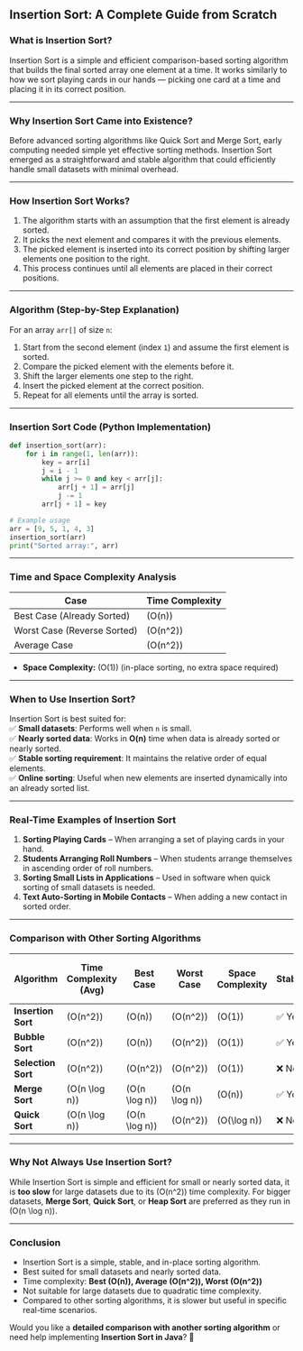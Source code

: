 ## **Insertion Sort: A Complete Guide from Scratch**  

### **What is Insertion Sort?**  
Insertion Sort is a simple and efficient comparison-based sorting algorithm that builds the final sorted array one element at a time. It works similarly to how we sort playing cards in our hands — picking one card at a time and placing it in its correct position.

---

### **Why Insertion Sort Came into Existence?**  
Before advanced sorting algorithms like Quick Sort and Merge Sort, early computing needed simple yet effective sorting methods. Insertion Sort emerged as a straightforward and stable algorithm that could efficiently handle small datasets with minimal overhead.

---

### **How Insertion Sort Works?**  
1. The algorithm starts with an assumption that the first element is already sorted.
2. It picks the next element and compares it with the previous elements.
3. The picked element is inserted into its correct position by shifting larger elements one position to the right.
4. This process continues until all elements are placed in their correct positions.

---

### **Algorithm (Step-by-Step Explanation)**  
For an array `arr[]` of size `n`:
1. Start from the second element (index `1`) and assume the first element is sorted.
2. Compare the picked element with the elements before it.
3. Shift the larger elements one step to the right.
4. Insert the picked element at the correct position.
5. Repeat for all elements until the array is sorted.

---

### **Insertion Sort Code (Python Implementation)**
```python
def insertion_sort(arr):
    for i in range(1, len(arr)):
        key = arr[i]
        j = i - 1
        while j >= 0 and key < arr[j]:
            arr[j + 1] = arr[j]
            j -= 1
        arr[j + 1] = key

# Example usage
arr = [9, 5, 1, 4, 3]
insertion_sort(arr)
print("Sorted array:", arr)
```

---

### **Time and Space Complexity Analysis**  
| Case        | Time Complexity |
|------------|----------------|
| Best Case (Already Sorted) | \(O(n)\) |
| Worst Case (Reverse Sorted) | \(O(n^2)\) |
| Average Case | \(O(n^2)\) |

- **Space Complexity:** \(O(1)\) (in-place sorting, no extra space required)

---

### **When to Use Insertion Sort?**  
Insertion Sort is best suited for:  
✅ **Small datasets**: Performs well when `n` is small.  
✅ **Nearly sorted data**: Works in **O(n)** time when data is already sorted or nearly sorted.  
✅ **Stable sorting requirement**: It maintains the relative order of equal elements.  
✅ **Online sorting**: Useful when new elements are inserted dynamically into an already sorted list.

---

### **Real-Time Examples of Insertion Sort**  
1. **Sorting Playing Cards** – When arranging a set of playing cards in your hand.  
2. **Students Arranging Roll Numbers** – When students arrange themselves in ascending order of roll numbers.  
3. **Sorting Small Lists in Applications** – Used in software when quick sorting of small datasets is needed.  
4. **Text Auto-Sorting in Mobile Contacts** – When adding a new contact in sorted order.  

---

### **Comparison with Other Sorting Algorithms**  

| Algorithm | Time Complexity (Avg) | Best Case | Worst Case | Space Complexity | Stable? | Suitable for Large Data? |
|-----------|------------------|-----------|------------|-----------------|---------|--------------------|
| **Insertion Sort** | \(O(n^2)\) | \(O(n)\) | \(O(n^2)\) | \(O(1)\) | ✅ Yes | ❌ No |
| **Bubble Sort** | \(O(n^2)\) | \(O(n)\) | \(O(n^2)\) | \(O(1)\) | ✅ Yes | ❌ No |
| **Selection Sort** | \(O(n^2)\) | \(O(n^2)\) | \(O(n^2)\) | \(O(1)\) | ❌ No | ❌ No |
| **Merge Sort** | \(O(n \log n)\) | \(O(n \log n)\) | \(O(n \log n)\) | \(O(n)\) | ✅ Yes | ✅ Yes |
| **Quick Sort** | \(O(n \log n)\) | \(O(n \log n)\) | \(O(n^2)\) | \(O(\log n)\) | ❌ No | ✅ Yes |

---

### **Why Not Always Use Insertion Sort?**  
While Insertion Sort is simple and efficient for small or nearly sorted data, it is **too slow** for large datasets due to its \(O(n^2)\) time complexity. For bigger datasets, **Merge Sort**, **Quick Sort**, or **Heap Sort** are preferred as they run in \(O(n \log n)\).

---

### **Conclusion**  
- Insertion Sort is a simple, stable, and in-place sorting algorithm.
- Best suited for small datasets and nearly sorted data.
- Time complexity: **Best \(O(n)\), Average \(O(n^2)\), Worst \(O(n^2)\)**
- Not suitable for large datasets due to quadratic time complexity.
- Compared to other sorting algorithms, it is slower but useful in specific real-time scenarios.

Would you like a **detailed comparison with another sorting algorithm** or need help implementing **Insertion Sort in Java**? 🚀